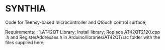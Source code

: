 # SYNTHIA
Code for Teensy-based microcontroller and Qtouch control surface;

Requirements: ;
1.AT42QT Library;
  Install library;
  Replace AT42QT2120.cpp .h and RegisterAddresses.h in Arduino/libraries/AT42QT/src folder with the files supplied here;

